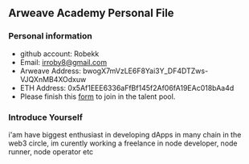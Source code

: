 ## Arweave Academy Personal File

### Personal information

- github account: Robekk
- Email: irroby8@gmail.com
- Arweave Address: bwogX7mVzLE6F8Yai3Y_DF4DTZws-VJQXnMB4XOdxuw
- ETH Address: 0x5Af1EEE6336aFfBf145f2Af06fA19EAc018bAa4d
- Please finish this [form](https://docs.google.com/forms/d/e/1FAIpQLSfWA5fIIcBgmRppm3jNz5vmf9Mai_QMVil-2pO4r7YKn_Zhtw/viewform?usp=sf_link) to join in the talent pool.

### Introduce Yourself
 i'am have biggest enthusiast in developing dApps in many chain in the web3 circle, im curently working a freelance in node developer, node runner, node operator etc
